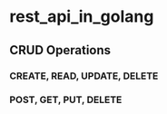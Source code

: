 # rest_api_in_golang
## CRUD Operations
### CREATE, READ, UPDATE, DELETE
### POST,   GET,  PUT,    DELETE 
